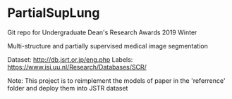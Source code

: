 # PartialSupLung

Git repo for Undergraduate Dean's Research Awards 2019 Winter

Multi-structure and partially supervised medical image segmentation

Dataset: http://db.jsrt.or.jp/eng.php
Labels: https://www.isi.uu.nl/Research/Databases/SCR/

Note: This project is to reimplement the models of paper in the 'referrence' folder and deploy
them into JSTR dataset


